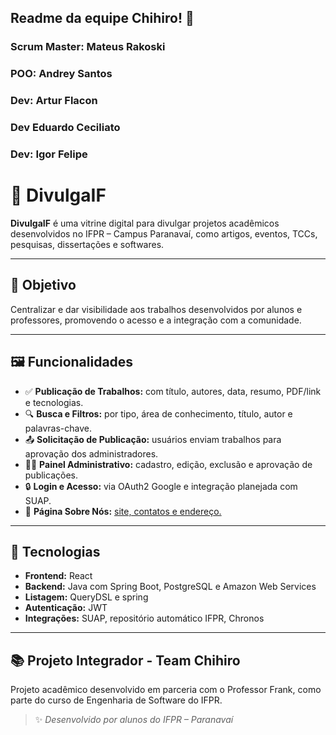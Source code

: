 ## Readme da equipe Chihiro! 👋

### Scrum Master: Mateus Rakoski
### POO: Andrey Santos
### Dev: Artur Flacon
### Dev Eduardo Ceciliato
### Dev: Igor Felipe

# 📢 DivulgaIF

**DivulgaIF** é uma vitrine digital para divulgar projetos acadêmicos desenvolvidos no IFPR – Campus Paranavaí, como artigos, eventos, TCCs, pesquisas, dissertações e softwares.

---

## 🎯 Objetivo

Centralizar e dar visibilidade aos trabalhos desenvolvidos por alunos e professores, promovendo o acesso e a integração com a comunidade.

---

## 🖼️ Funcionalidades

- ✅ **Publicação de Trabalhos:** com título, autores, data, resumo, PDF/link e tecnologias.
- 🔍 **Busca e Filtros:** por tipo, área de conhecimento, título, autor e palavras-chave.
- 📤 **Solicitação de Publicação:** usuários enviam trabalhos para aprovação dos administradores.
- 👨‍💼 **Painel Administrativo:** cadastro, edição, exclusão e aprovação de publicações.
- 🔒 **Login e Acesso:** via OAuth2 Google e integração planejada com SUAP.
- 📌 **Página Sobre Nós:** [site, contatos e endereço.](https://chihiro-front.s3.sa-east-1.amazonaws.com/team-chihiro-front/index.html)

---

## 🧠 Tecnologias

- **Frontend:** React
- **Backend:** Java com Spring Boot, PostgreSQL e Amazon Web Services  
- **Listagem:** QueryDSL e spring  
- **Autenticação:** JWT  
- **Integrações:** SUAP, repositório automático IFPR, Chronos

---

## 📚 Projeto Integrador - Team Chihiro

Projeto acadêmico desenvolvido em parceria com o Professor Frank, como parte do curso de Engenharia de Software do IFPR.

> ✨ *Desenvolvido por alunos do IFPR – Paranavaí*
